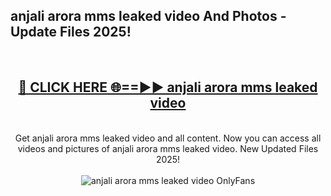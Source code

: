 <h2>anjali arora mms leaked video And Photos - Update Files 2025!</h2>
<br>
<div align="center">
<h2><a href="https://linkcuts.com/hfmhzwbr" rel="nofollow">🔴 CLICK HERE 🌐==►► anjali arora mms leaked video</a></h2>
<br>
Get anjali arora mms leaked video and all content. Now you can access all videos and pictures of anjali arora mms leaked video. New Updated Files 2025!
<br>
<br>
<a href="https://linkcuts.com/hfmhzwbr" rel="nofollow" data-target="animated-image.originalLink"><img src="https://i.ibb.co.com/WyWwxjT/player-gif2.gif" alt="anjali arora mms leaked video OnlyFans" style="max-width: 100%; display: inline-block;" data-target="animated-image.originalImage"></a>
</div>
<br>